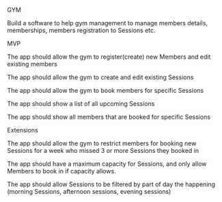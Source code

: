 GYM

Build a software to help gym management to manage members details, memberships, members registration to Sessions etc.

MVP

The app should allow the gym to register(create) new Members and edit existing members

The app should allow the gym to create and edit existing Sessions

The app should allow the gym to book members for specific Sessions

The app should show a list of all upcoming Sessions

The app should show all members that are booked for specific Sessions

Extensions

The app should allow the gym to restrict members for booking new Sessions for a week who missed 3 or more Sessions they booked in

The app should have a maximum capacity for Sessions, and only allow Members to book in if capacity allows.

The app should allow Sessions to be filtered by part of day the happening (morning Sessions, afternoon sessions, evening sessions) 

